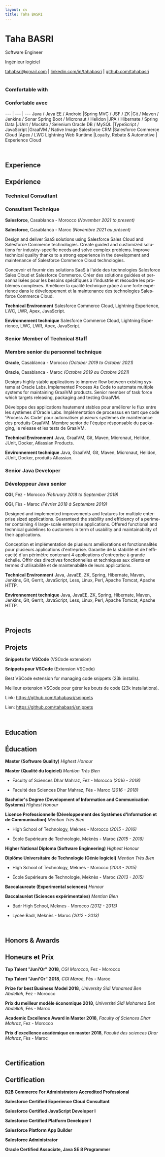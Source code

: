 ```yaml
---
layout: cv
title: Taha BASRI
---
```

# Taha BASRI
<p lang="en">Software Engineer</p>
<p lang="fr">Ingénieur logiciel</p>

<div id="webaddress">
    <a href="mailto:tahabsri@gmail.com">tahabsri@gmail.com</a>
|   <a href="https://linkedin.com/in/tahabasri/en">linkedin.com/in/tahabasri</a>
|   <a href="https://github.com/tahabasri">github.com/tahabasri</a>
</div>

<br />

<h3 lang="en">Comfortable with</h3>
<h3 lang="fr">Confortable avec</h3>

--- | --- | ---
Java / Java EE / Android                 |Spring MVC / JSF / ZK          |Git / Maven / Jenkins / Sonar
Spring Boot / Micronaut / Helidon        |JPA / Hibernate / Spring Data  |JUnit / Mockito / Selenium
Oracle DB / MySQL                        |TypeScript / JavaScript        |GraalVM / Native Image
Salesforce CRM                           |Salesforce Commerce Cloud       |Apex / LWC
Lightning Web Runtime                           |Loyalty, Rebate & Automotive       | Experience Cloud

<br />

<h2 lang="en">Experience</h2>
<h2 lang="fr">Expérience</h2>

<!-- EXP #03 Salesforce / START -->
<h3 lang="en">Technical Consultant</h3>
<h3 lang="fr">Consultant Technique</h3>

<p lang="en"><strong>Salesforce</strong>, Casablanca - Morocco <em>(November 2021 to present)</em></p>
<p lang="fr"><strong>Salesforce</strong>, Casablanca - Maroc <em>(Novembre 2021 au présent)</em></p>

<p lang="en">Design and deliver SaaS solutions using Salesforce Sales Cloud and Salesforce Commerce technologies. Create guided and customized solutions for industry-specific needs and solve complex problems. Improve technical quality thanks to a strong experience in the development and maintenance of Salesforce Commerce Cloud technologies.</p>
<p lang="fr">Concevoir et fournir des solutions SaaS à l'aide des technologies Salesforce Sales Cloud et Salesforce Commerce. Créer des solutions guidées et personnalisées pour les besoins spécifiques à l'industrie et résoudre les problèmes complexes. Améliorer la qualité technique grâce à une forte expérience dans le développement et la maintenance des technologies Salesforce Commerce Cloud.</p>

<p lang="en">​<strong>Technical Environment</strong> Salesforce Commerce Cloud, Lightning Experience, LWC, LWR, Apex, JavaScript.</p>
<p lang="fr">​<strong>Environnement technique</strong> Salesforce Commerce Cloud, Lightning Experience, LWC, LWR, Apex, JavaScript.</p>
<!-- EXP #03 Salesforce / END -->

<!-- EXP #02 Oracle / START -->
<h3 lang="en">Senior Member of Technical Staff</h3>
<h3 lang="fr">Membre senior du personnel technique</h3>

<p lang="en"><strong>Oracle</strong>, Casablanca - Morocco <em>(October 2019 to October 2021)</em></p>
<p lang="fr"><strong>Oracle</strong>, Casablanca - Maroc <em>(Octobre 2019 au Octobre 2021)</em></p>

<p lang="en">Designs highly stable applications to improve flow between existing systems at Oracle Labs.
Implemented Process As Code to automate multiple systems for maintaining GraalVM products.
Senior member of task force which targets releasing, packaging and testing GraalVM.</p>
<p lang="fr">Développe des applications hautement stables pour améliorer le flux entre les systèmes d'Oracle Labs.
Implémentation de processus en tant que code 'Process As Code' pour automatiser plusieurs systèmes de maintenance des produits GraalVM.
Membre senior de l'équipe résponsable du packaging, le release et les tests de GraalVM.</p>

<p lang="en">​<strong>Technical Environment</strong> Java, GraalVM, Git, Maven, Micronaut, Helidon, JUnit, Docker, Atlassian Products.</p>
<p lang="fr">​<strong>Environnement technique</strong> Java, GraalVM, Git, Maven, Micronaut, Helidon, JUnit, Docker, produits Atlassian.</p>
<!-- EXP #02 Oracle / END -->

<!-- EXP #01 CGI / START -->
<h3 lang="en">Senior Java Developer</h3>
<h3 lang="fr">Développeur Java senior</h3>

<p lang="en"><strong>CGI</strong>, Fez - Morocco <em>(February 2018 to September 2019)</em></p>
<p lang="fr"><strong>CGI</strong>, Fès - Maroc <em>(Février 2018 à Septembre 2019)</em></p>

<p lang="en">Designed and implemented improvements and features for multiple enterprise sized applications.
Guaranteed the stability and efficiency of a perimeter containing 4 large-scale enterprise applications.
Offered functional and technical guidelines to customers in term of usability and maintainability of their applications.</p>
<p lang="fr">Conception et implémentation de plusieurs améliorations et fonctionnalités pour plusieurs applications d'entreprise.
Garantie de la stabilité et de l'efficacité d'un périmètre contenant 4 applications d'entreprise à grande échelle.
Offrir des directives fonctionnelles et techniques aux clients en termes d'utilisabilité et de maintenabilité de leurs applications.</p>

<p lang="en">​<strong>Technical Environment</strong> Java, JavaEE, ZK, Spring, Hibernate, Maven, Jenkins, Git, Gerrit, JavaScript, Less, Linux, Perl, Apache Tomcat, Apache HTTP.</p>
<p lang="fr">​<strong>Environnement technique</strong> Java, JavaEE, ZK, Spring, Hibernate, Maven, Jenkins, Git, Gerrit, JavaScript, Less, Linux, Perl, Apache Tomcat, Apache HTTP.</p>
<!-- EXP #01 CGI / END -->

<br />

<h2 lang="en">Projects</h2>
<h2 lang="fr">Projets</h2>

<!-- PROJECT #02 SNIPPETS / START -->
<p lang="en"><strong>Snippets for VSCode</strong> (VSCode extension)</p>
<p lang="fr"><strong>Snippets pour VSCode</strong> (Extension VSCode)</p>

<p lang="en">Best VSCode extension for managing code snippets (23k installs).</p>
<p lang="fr">Meilleur extension VSCode pour gérer les bouts de code (23k installations).</p>

<p lang="en">Link: <a href="https://github.com/tahabasri/snippets">https://github.com/tahabasri/snippets</a></p>
<p lang="fr">Lien: <a href="https://github.com/tahabasri/snippets">https://github.com/tahabasri/snippets</a></p>
<!-- PROJECT #02 SNIPPETS / END -->

<!-- PROJECT #01 TAKE-A-HINT / START
<p lang="en"><strong>take-a-hint</strong> (Java CLI framework)</p>
<p lang="fr"><strong>take-a-hint</strong> (Framework Java pour ligne de commande)</p>

<p lang="en">take-a-hint (a.k.a. Hint) is a Java framework to change the look-and-feel of Java error messages. It allows developers to offer final users direct hints without obliging them to seek documentation when facing errors.</p>
<p lang="fr">take-a-hint (Hint) est un framework Java pour changer l'apparence des messages d'erreur Java. Il permet aux développeurs d'offrir des conseils directs aux utilisateurs finaux sans les obliger à rechercher de la documentation lorsqu'ils sont confrontés à des erreurs.</p>

<p lang="en">Link: <a href="https://github.com/tahabasri/take-a-hint">https://github.com/tahabasri/take-a-hint</a></p>
<p lang="fr">Lien: <a href="https://github.com/tahabasri/take-a-hint">https://github.com/tahabasri/take-a-hint</a></p>
<!-- PROJECT #01 TAKE-A-HINT / END -->

<br />

<h2 lang="en">Education</h2>
<h2 lang="fr">Éducation</h2>

<!-- EDUCATION #03 MASTER / START -->
<p lang="en"><strong>Master (Software Quality)</strong> <em>Highest Honour</em></p>
<p lang="fr"><strong>Master (Qualité du logiciel)</strong> <em>Mention Très Bien</em></p>
<ul lang="en"><li>Faculty of Sciences Dhar Mahraz, Fez - Morocco <em>(2016 - 2018)</em></li></ul>
<ul lang="fr"><li>Faculté des Sciences Dhar Mahraz, Fès - Maroc <em>(2016 - 2018)</em></li></ul>
<!-- EDUCATION #03 MASTER / END -->

<!-- EDUCATION #02 BACHELOR / START -->
<p lang="en"><strong>Bachelor's Degree (Development of Information and Communication Systems)</strong> <em>Highest Honour</em></p>
<p lang="fr"><strong>Licence Professionnelle (Développement des Systèmes d'Information et de Communication)</strong> <em>Mention Très Bien</em></p>
<ul lang="en"><li>High School of Technology, Meknes - Morocco <em>(2015 - 2016)</em></li></ul>
<ul lang="fr"><li>École Supérieure de Technologie, Meknès - Maroc <em>(2015 - 2016)</em></li></ul>
<!-- EDUCATION #02 BACHELOR / END -->

<!-- EDUCATION #01 DUT / START -->
<p lang="en"><strong>Higher National Diploma (Software Engineering)</strong> <em>Highest Honour</em></p>
<p lang="fr"><strong>Diplôme Universitaire de Technologie (Génie logiciel)</strong> <em>Mention Très Bien</em></p>
<ul lang="en"><li>High School of Technology, Meknes - Morocco <em>(2013 - 2015)</em></li></ul>
<ul lang="fr"><li>École Supérieure de Technologie, Meknès - Maroc <em>(2013 - 2015)</em></li></ul>
<!-- EDUCATION #01 DUT / END -->

<!-- EDUCATION #00 BAC / START -->
<p lang="en"><strong>Baccalaureate (Experimental sciences)</strong> <em>Honour</em></p>
<p lang="fr"><strong>Baccalauréat (Sciences expérimentales)</strong> <em>Mention Bien</em></p>
<ul lang="en"><li>Badr High School, Meknes - Morocco <em>(2012 - 2013)</em></li></ul>
<ul lang="fr"><li>Lycée Badr, Meknès - Maroc <em>(2012 - 2013)</em></li></ul>
<!-- EDUCATION #00 BAC / END -->

<br />

<h2 lang="en">Honors & Awards</h2>
<h2 lang="fr">Honeurs et Prix</h2>

<!-- AWARD #05 / START -->
<p lang="en"><strong>Top Talent "Juni’Or" 2018</strong>, <em>CGI Morocco</em>, Fez - Morocco</p>
<p lang="fr"><strong>Top Talent "Juni'Or" 2018</strong>, <em>CGI Maroc</em>, Fès - Maroc</p>
<!-- AWARD #05 / END -->

<!-- AWARD #04 / START -->
<p lang="en"><strong>Prize for best Business Model 2018</strong>, <em>University Sidi Mohamed Ben Abdellah</em>, Fez - Morocco</p>
<p lang="fr"><strong>Prix du meilleur modèle économique 2018</strong>, <em>Université Sidi Mohamed Ben Abdellah</em>, Fès - Maroc</p>
<!-- AWARD #04 / END -->

<!-- AWARD #03 / START -->
<p lang="en"><strong>Academic Excellence Award in Master 2018</strong>, <em>Faculty of Sciences Dhar Mahraz</em>, Fez - Morocco</p>
<p lang="fr"><strong>Prix d'excellence académique en master 2018</strong>, <em>Faculté des sciences Dhar Mahraz</em>, Fès - Maroc</p>
<!-- AWARD #03 / END -->

<br />

<h2 lang="en">Certification</h2>
<h2 lang="fr">Certification</h2>


<p><strong>B2B Commerce For Administrators Accredited Professional</strong></p>
<p><strong>Salesforce Certified Experience Cloud Consultant</strong></p>
<p><strong>Salesforce Certified JavaScript Developer I</strong></p>
<p><strong>Salesforce Certified Platform Developer I</strong></p>
<p><strong>Salesforce Platform App Builder</strong></p>
<p><strong>Salesforce Administrator</strong></p>
<p><strong>Oracle Certified Associate, Java SE 8 Programmer</strong></p>
